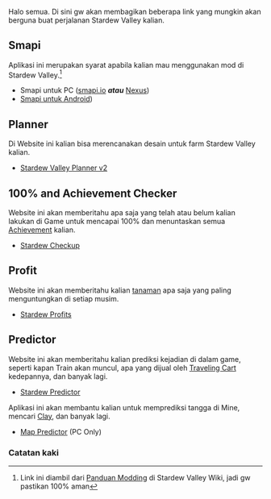 Halo semua. Di sini gw akan membagikan beberapa link yang mungkin akan berguna buat perjalanan Stardew Valley kalian.

## Smapi
Aplikasi ini merupakan syarat apabila kalian mau menggunakan mod di Stardew Valley.[^1]
- Smapi untuk PC ([smapi.io](https://smapi.io/) ***atau***  [Nexus](https://www.nexusmods.com/stardewvalley/mods/2400))
- [Smapi untuk Android](https://github.com/ZaneYork/SMAPI-Android-Installer/releases))

## Planner
Di Website ini kalian bisa merencanakan desain untuk farm Stardew Valley kalian.
- [Stardew Valley Planner v2](https://stardew.info/planner/)

## 100% and Achievement Checker
Website ini akan memberitahu apa saja yang telah atau belum kalian lakukan di Game untuk mencapai 100% dan menuntaskan semua [Achievement](https://stardewvalleywiki.com/Achievements) kalian.
- [Stardew Checkup](https://mouseypounds.github.io/stardew-checkup/)

## Profit
Website ini akan memberitahu kalian [tanaman](https://stardewvalleywiki.com/Crops) apa saja yang paling menguntungkan di setiap musim.
- [Stardew Profits](https://thorinair.github.io/Stardew-Profits/)

## Predictor
Website ini akan memberitahu kalian prediksi kejadian di dalam game, seperti kapan Train akan muncul, apa yang dijual oleh [Traveling Cart](https://stardewvalleywiki.com/Traveling_Cart) kedepannya, dan banyak lagi.
- [Stardew Predictor](https://mouseypounds.github.io/stardew-predictor/)

Aplikasi ini akan membantu kalian untuk memprediksi tangga di Mine, mencari [Clay](https://stardewvalleywiki.com/Clay), dan banyak lagi.
- [Map Predictor](https://www.nexusmods.com/stardewvalley/mods/6614) (PC Only)

### Catatan kaki
[^1]: Link ini diambil dari [Panduan Modding](https://stardewvalleywiki.com/Modding:Player_Guide/Getting_Started) di Stardew Valley Wiki, jadi gw pastikan 100% aman

